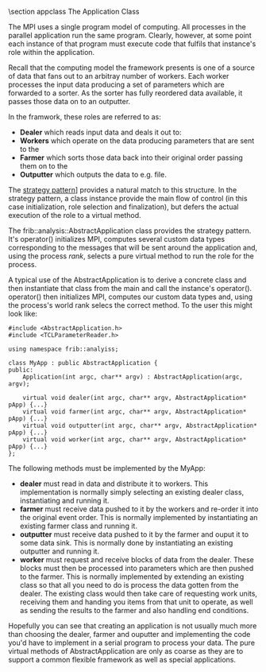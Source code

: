 \section appclass The Application Class

The MPI uses a single program model of computing.  All processes in the parallel
application run the same program.  Clearly, however, at some point each instance
of that program must execute code that fulfils that instance's role within the
application.

Recall that the computing model the framework presents is one of a source of
data that fans out to an arbitray number of workers.  Each worker processes the
input data producing a set of parameters which are forwarded to a sorter. As the
sorter has fully reordered data available, it passes those data on to an outputter.

In the framwork, these roles are referred to as:

*    **Dealer** which reads input data and deals it out to:
*    **Workers** which operate on the data producing parameters that are sent to the
*    **Farmer** which sorts those data back into their original order passing them on to the
*    **Outputter** which outputs the data to e.g. file.

The [strategy pattern](https://en.wikipedia.org/wiki/Strategy_pattern)] provides
a natural match to this structure.  In the strategy pattern, a class instance
provide the main flow of control (in this case initialization, role selection and
finalization), but defers the actual execution of the role to a virtual method.

The frib::analysis::AbstractApplication class provides the strategy pattern.
It's operator() initializes MPI, computes several custom data types corresponding
to the messages that will be sent around the application and, using the process
*rank*, selects a pure virtual method to run the role for the process.

A typical use of the AbstractApplication is to derive a concrete class and
then instantiate that class from the main and call the instance's operator().
operator() then initializes MPI, computes our custom data types and, using the
process's world rank selecs the correct method.  To the user this might look like:

```
#include <AbstractApplication.h>
#include <TCLParameterReader.h>

using namespace frib::analyiss;

class MyApp : public AbstractApplication {
public:
    Application(int argc, char** argv) : AbstractApplication(argc, argv);
    
    virtual void dealer(int argc, char** argv, AbstractApplication* pApp) {...}
    virtual void farmer(int argc, char** argv, AbstractApplication* pApp) {...}
    virtual void outputter(int argc, char** argv, AbstractApplication* pApp) {...}
    virtual void worker(int argc, char** argv, AbstractApplication* pApp) {...}
};
```

The following methods must be implemented by the MyApp:

*    **dealer** must read in data and distribute it to workers.  This implementation
is normally simply selecting an existing dealer class, instantiating and running it.
*    **farmer** must receive data pushed to it by the workers and re-order it into
the original event order.  This is normally implemented by instantiating an existing
farmer class and running it.
*    **outputter** must receive data pushed to it by the farmer and ouput it to some
data sink.  This is normally done by instantiating an existing outputter and
running it.
*    **worker** must request and receive blocks of data from the dealer.   These
blocks must then be processed into parameters which are then pushed to the farmer.
This is normally implemented by extending an existing class so that all you need
to do is process the data gotten from the dealer.  The existing class would then
take care of requesting work units, receiving them and handing you items from that
unit to operate, as well as sending the results to the farmer and also handling end
conditions.

Hopefully you can see that creating an application is not usually much more
than choosing the dealer, farmer and ouputter and implementing the code you'd have
to implement in a serial program to process your data.  The pure virtual
methods of AbstractApplication are only as coarse as they are to support a common
flexible framework as well as special applications.




